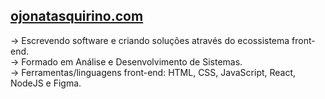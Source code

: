 ## <a href="https://ojonatasquirino.com" target="_blank">ojonatasquirino.com</a>

→ Escrevendo software e criando soluções através do ecossistema front-end. <br>
→ Formado em Análise e Desenvolvimento de Sistemas. <br>
→ Ferramentas/linguagens front-end: HTML, CSS, JavaScript, React, NodeJS e Figma.
